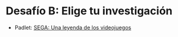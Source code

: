 # Desafío B: Elige tu investigación

- Padlet: [SEGA: Una leyenda de los videojuegos](https://padlet.com/brianpericone92/sega_una_leyenda_de_los_videojuegos)